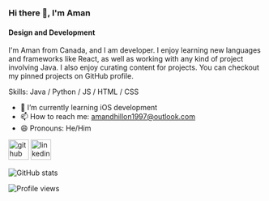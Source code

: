 ### Hi there 👋, I'm Aman
#### Design and Development

I'm Aman from Canada, and I am developer. I enjoy learning new languages and frameworks like React, as well as working with any kind of project involving Java. 
I also enjoy curating content for projects.
You can checkout my pinned projects on GitHub profile.

Skills: Java / Python / JS / HTML / CSS 

- 🌱 I’m currently learning iOS development  
- 📫 How to reach me: amandhillon1997@outlook.com 
- 😄 Pronouns: He/Him 


[<img src='https://cdn.jsdelivr.net/npm/simple-icons@3.0.1/icons/github.svg' alt='github' height='40'>](https://github.com/AmanDhillonCS)  [<img src='https://cdn.jsdelivr.net/npm/simple-icons@3.0.1/icons/linkedin.svg' alt='linkedin' height='40'>](https://www.linkedin.com/in/amandhilloncs/)  

![GitHub stats](https://github-readme-stats.vercel.app/api?username=AmanDhillonCS&show_icons=true)  

![Profile views](https://gpvc.arturio.dev/AmanDhillonCS)  


